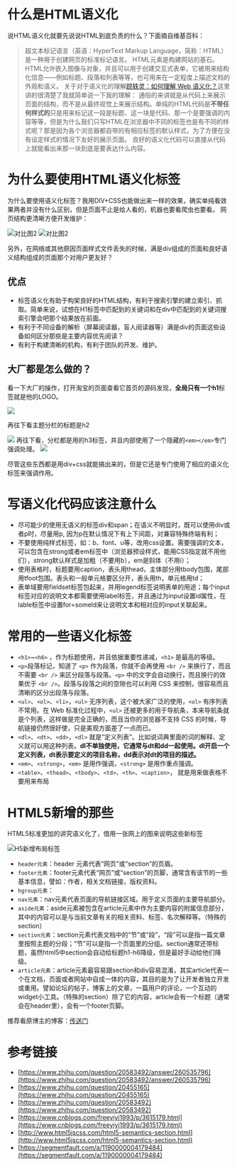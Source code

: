 # 什么是HTML语义化
说HTML语义化就要先说说HTML到底负责的什么？下面摘自维基百科：
> 超文本标记语言（英语：HyperText Markup Language，简称：HTML）是一种用于创建网页的标准标记语言。
> HTML元素是构建网站的基石。HTML允许嵌入图像与对象，并且可以用于创建交互式表单，它被用来结构化信息——例如标题、段落和列表等等，也可用来在一定程度上描述文档的外观和语义。
关于对于语义化的理解[顾轶灵：如何理解 Web 语义化？](https://www.zhihu.com/question/20455165)这里讲的很清楚了我就简单说一下我的理解：
通俗的来讲就是从代码上来展示页面的结构，而不是从最终视觉上来展示结构。单纯的HTML代码是**不带任何样式的**只是用来标记这一段是标题、这一块是代码、那一个是要强调的内容等等，但是为什么我们只写HTML在浏览器中不同的标签也是有不同的样式呢？那是因为各个浏览器都自带的有相应标签的默认样式，为了方便在没有设定样式的情况下友好的展示页面。
良好的语义化代码可以直接从代码上就能看出来那一块到底是要表达什么内容。
# 为什么要使用HTML语义化标签
为什么要使用语义化标签？我用DIV+CSS也能做出来一样的效果，确实单纯看效果两者并没有什么区别，但是页面不止是给人看的，机器也要看爬虫也要看。
网页结构更清晰方便开发维护：

![对比图2](http://www.5icool.org/uploadfile/2010/0613/20100613113000239.jpg)
![对比图2](http://www.5icool.org/uploadfile/2010/0613/20100613113000852.jpg)

另外，在网络或其他原因页面样式文件丢失的时候，满是div组成的页面和良好语义结构组成的页面那个对用户更友好？
## 优点
+ 标签语义化有助于构架良好的HTML结构，有利于搜索引擎的建立索引、抓取。简单来说，试想在H1标签中匹配到的关键词和在div中匹配到的关键词搜索引擎会吧那个结果放在前面。
+ 有利于不同设备的解析（屏幕阅读器，盲人阅读器等）满是div的页面这些设备如何区分那些是主要内容优先阅读？
+ 有利于构建清晰的机构，有利于团队的开发、维护。

## 大厂都是怎么做的？
看一下大厂的操作，打开淘宝的页面查看它首页的源码发现，**全局只有一个h1**标签就是他的LOGO。

![](http://www.xluos.com/usr/uploads/2018/04/296625203.png)

再往下看主题分栏的标题是h2

![](http://www.xluos.com/usr/uploads/2018/04/871789002.png)
再往下看，分栏都是用的h3标签，并且内部使用了一个隐藏的`<em></em>`专门强调处理。
![](http://www.xluos.com/usr/uploads/2018/04/3873154428.png)

尽管这些东西都是用div+css就能搞出来的，但是它还是专门使用了相应的语义化标签来强调作用。

# 写语义化代码应该注意什么
+ 尽可能少的使用无语义的标签div和span；在语义不明显时，既可以使用div或者p时，尽量用p, 因为p在默认情况下有上下间距，对兼容特殊终端有利；
+ 不要使用纯样式标签，如：b、font、u等，改用css设置。需要强调的文本，可以包含在strong或者em标签中（浏览器预设样式，能用CSS指定就不用他们），strong默认样式是加粗（不要用b），em是斜体（不用i）；
+ 使用表格时，标题要用caption，表头用thead，主体部分用tbody包围，尾部用tfoot包围。表头和一般单元格要区分开，表头用th，单元格用td；
+ 表单域要用fieldset标签包起来，并用legend标签说明表单的用途；每个input标签对应的说明文本都需要使用label标签，并且通过为input设置id属性，在lable标签中设置for=someld来让说明文本和相对应的input关联起来。

# 常用的一些语义化标签
+ `<h1>`~`<h6>` ，作为标题使用，并且依据重要性递减，`<h1>` 是最高的等级。
+ `<p>`段落标记，知道了 `<p>` 作为段落，你就不会再使用 `<br />` 来换行了，而且不需要 `<br />` 来区分段落与段落。`<p>` 中的文字会自动换行，而且换行的效果优于 `<br />`。段落与段落之间的空隙也可以利用 CSS 来控制，很容易而且清晰的区分出段落与段落。
+ `<ul>`、`<ol>`、`<li>`，`<ul>` 无序列表，这个被大家广泛的使用，`<ol>` 有序列表不常用。在 Web 标准化过程中，`<ul>` 还被更多的用于导航条，本来导航条就是个列表，这样做是完全正确的，而且当你的浏览器不支持 CSS 的时候，导航链接仍然很好使，只是美观方面差了一点而已。
+ `<dl>`、`<dt>`、`<dd>`，`<dl>` 就是“定义列表”。比如说词典里面的词的解释、定义就可以用这种列表。**dl不单独使用，它通常与dt和dd一起使用。dl开启一个定义列表，dt表示要定义的项目名称，dd表示对dt的项目的描述。**
+ `<em>`、`<strong>`，`<em>` 是用作强调，`<strong>` 是用作重点强调。
+ `<table>`、`<thead>`、`<tbody>`、`<td>`、`<th>`、`<caption>`， 就是用来做表格不要用来布局



# HTML5新增的那些
HTML5标准更加的讲究语义化了，借用一张网上的图来说明这些新标签

![H5新增布局标签](http://www.html5jscss.com/pic/htmljscss/html5-layout.jpg)

+ `header元素`：header 元素代表“网页”或“section”的页眉。
+ `footer元素`：footer元素代表“网页”或“section”的页脚，通常含有该节的一些基本信息，譬如：作者，相关文档链接，版权资料。
+ `hgroup元素`：
+ `nav元素`：nav元素代表页面的导航链接区域。用于定义页面的主要导航部分。
+ `aside元素`：aside元素被包含在article元素中作为主要内容的附属信息部分，其中的内容可以是与当前文章有关的相关资料、标签、名次解释等。（特殊的section）
+ `section元素`：section元素代表文档中的“节”或“段”，“段”可以是指一篇文章里按照主题的分段；“节”可以是指一个页面里的分组。section通常还带标题，虽然html5中section会自动给标题h1-h6降级，但是最好手动给他们降级。
+ `article元素`：article元素最容易跟section和div容易混淆，其实article代表一个在文档，页面或者网站中自成一体的内容，其目的是为了让开发者独立开发或重用。譬如论坛的帖子，博客上的文章，一篇用户的评论，一个互动的widget小工具。（特殊的section）除了它的内容，article会有一个标题（通常会在header里），会有一个footer页脚。

推荐看原博主的博客：[传送门](http://www.html5jscss.com/html5-semantics-section.html)

# 参考链接
+ [https://www.zhihu.com/question/20583492/answer/260535796](https://www.zhihu.com/question/20583492/answer/260535796)
+ [https://www.zhihu.com/question/20455165](https://www.zhihu.com/question/20455165)
+ [https://www.zhihu.com/question/20583492](https://www.zhihu.com/question/20583492)
+ [https://www.cnblogs.com/freeyiyi1993/p/3615179.html](https://www.cnblogs.com/freeyiyi1993/p/3615179.html)
+ [http://www.html5jscss.com/html5-semantics-section.html](http://www.html5jscss.com/html5-semantics-section.html)
+ [https://segmentfault.com/a/1190000004179484](https://segmentfault.com/a/1190000004179484)
